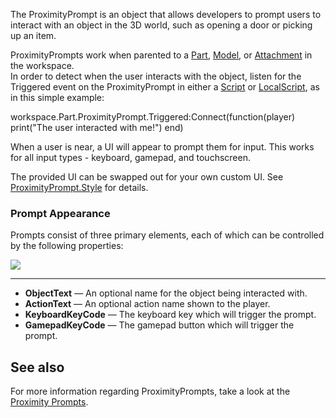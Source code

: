 The ProximityPrompt is an object that allows developers to prompt users to interact with an object in the 3D world, such as opening a door or picking up an item.

ProximityPrompts work when parented to a [Part](https://developer.roblox.com/en-us/api-reference/class/Part), [Model](https://developer.roblox.com/en-us/api-reference/class/Model), or [Attachment](https://developer.roblox.com/en-us/api-reference/class/Attachment) in the workspace.  
In order to detect when the user interacts with the object, listen for the Triggered event on the ProximityPrompt in either a [Script](https://developer.roblox.com/en-us/api-reference/class/Script) or [LocalScript](https://developer.roblox.com/en-us/api-reference/class/LocalScript), as in this simple example:

workspace.Part.ProximityPrompt.Triggered:Connect(function(player)
    print("The user interacted with me!")
end)

When a user is near, a UI will appear to prompt them for input. This works for all input types - keyboard, gamepad, and touchscreen.

The provided UI can be swapped out for your own custom UI. See [ProximityPrompt.Style](https://developer.roblox.com/en-us/api-reference/property/ProximityPrompt/Style) for details.

### Prompt Appearance

Prompts consist of three primary elements, each of which can be controlled by the following properties:

![](https://developer.roblox.com/assets/blt452f8e22e82a11d8/ProximityPrompt-Diagram.png)

* * *

*   **ObjectText** — An optional name for the object being interacted with.
*   **ActionText** — An optional action name shown to the player.
*   **KeyboardKeyCode** — The keyboard key which will trigger the prompt.
*   **GamepadKeyCode** — The gamepad button which will trigger the prompt.

See also
--------

For more information regarding ProximityPrompts, take a look at the [Proximity Prompts](https://developer.roblox.com/en-us/articles/proximity-prompts).